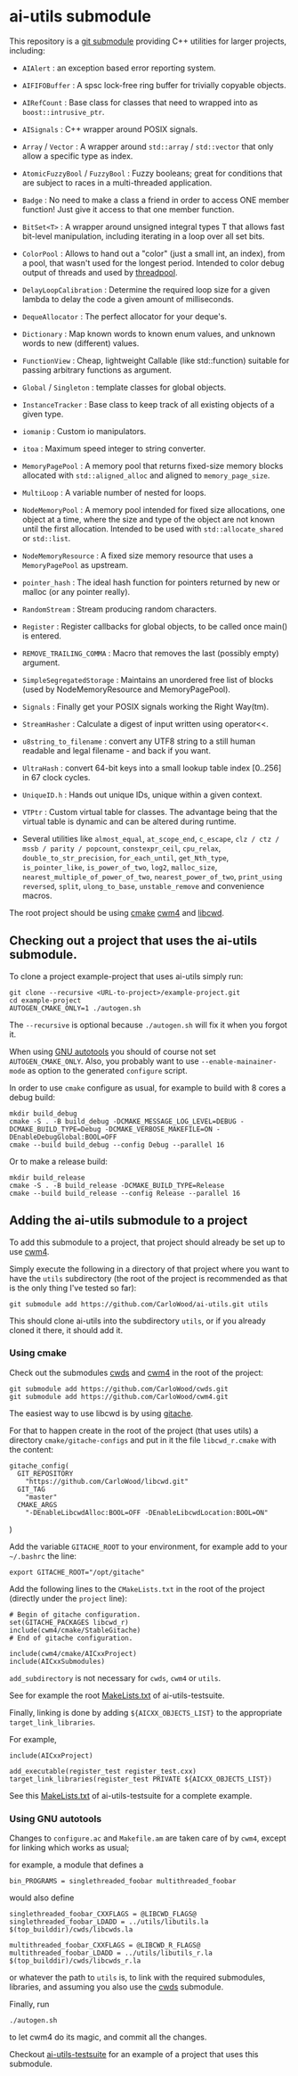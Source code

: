 # ai-utils submodule

This repository is a [git submodule](https://git-scm.com/book/en/v2/Git-Tools-Submodules)
providing C++ utilities for larger projects, including:

* ``AIAlert`` : an exception based error reporting system.
* ``AIFIFOBuffer`` : A spsc lock-free ring buffer for trivially copyable objects.
* ``AIRefCount`` : Base class for classes that need to wrapped into as ``boost::intrusive_ptr``.
* ``AISignals`` : C++ wrapper around POSIX signals.
* ``Array`` / ``Vector`` : A wrapper around ``std::array`` / ``std::vector`` that only allow a specific type as index.
* ``AtomicFuzzyBool`` / ``FuzzyBool`` : Fuzzy booleans; great for conditions that are subject to races in a multi-threaded application.
* ``Badge`` : No need to make a class a friend in order to access ONE member function! Just give it access to that one member function.
* ``BitSet<T>`` : A wrapper around unsigned integral types T that allows fast bit-level manipulation, including iterating in a loop over all set bits.
* ``ColorPool`` : Allows to hand out a "color" (just a small int, an index), from a pool, that wasn't used for the longest period. Intended to color debug output of threads and used by [threadpool](https://github.com/CarloWood/threadpool).
* ``DelayLoopCalibration`` : Determine the required loop size for a given lambda to delay the code a given amount of milliseconds.
* ``DequeAllocator`` : The perfect allocator for your deque's.
* ``Dictionary`` : Map known words to known enum values, and unknown words to new (different) values.
* ``FunctionView`` : Cheap, lightweight Callable (like std::function) suitable for passing arbitrary functions as argument.
* ``Global`` / ``Singleton`` : template classes for global objects.
* ``InstanceTracker`` : Base class to keep track of all existing objects of a given type.
* ``iomanip`` : Custom io manipulators.
* ``itoa`` : Maximum speed integer to string converter.
* ``MemoryPagePool`` : A memory pool that returns fixed-size memory blocks allocated with ``std::aligned_alloc`` and aligned to ``memory_page_size``.
* ``MultiLoop`` : A variable number of nested for loops.
* ``NodeMemoryPool`` : A memory pool intended for fixed size allocations, one object at a time, where the size and type of the object are not known until the first allocation. Intended to be used with ``std::allocate_shared`` or ``std::list``.
* ``NodeMemoryResource`` : A fixed size memory resource that uses a ``MemoryPagePool`` as upstream.
* ``pointer_hash`` : The ideal hash function for pointers returned by new or malloc (or any pointer really).
* ``RandomStream`` : Stream producing random characters.
* ``Register`` : Register callbacks for global objects, to be called once main() is entered.
* ``REMOVE_TRAILING_COMMA`` : Macro that removes the last (possibly empty) argument.
* ``SimpleSegregatedStorage`` : Maintains an unordered free list of blocks (used by NodeMemoryResource and MemoryPagePool).
* ``Signals`` : Finally get your POSIX signals working the Right Way(tm).
* ``StreamHasher`` : Calculate a digest of input written using operator<<.
* ``u8string_to_filename`` : convert any UTF8 string to a still human readable and legal filename - and back if you want.
* ``UltraHash`` : convert 64-bit keys into a small lookup table index [0..256] in 67 clock cycles.
* ``UniqueID.h`` : Hands out unique IDs, unique within a given context.
* ``VTPtr`` : Custom virtual table for classes. The advantage being that the virtual table is dynamic and can be altered during runtime.

* Several utilities like ``almost_equal``, ``at_scope_end``, ``c_escape``, ``clz / ctz / mssb / parity / popcount``,
  ``constexpr_ceil``, ``cpu_relax``, ``double_to_str_precision``, ``for_each_until``, ``get_Nth_type``,
  ``is_pointer_like``, ``is_power_of_two``, ``log2``, ``malloc_size``,
  ``nearest_multiple_of_power_of_two``, ``nearest_power_of_two``, ``print_using`` ``reversed``,
  ``split``, ``ulong_to_base``, ``unstable_remove`` and convenience macros.

The root project should be using
[cmake](https://cmake.org/overview/)
[cwm4](https://github.com/CarloWood/cwm4) and
[libcwd](https://github.com/CarloWood/libcwd).

## Checking out a project that uses the ai-utils submodule.

To clone a project example-project that uses ai-utils simply run:

    git clone --recursive <URL-to-project>/example-project.git
    cd example-project
    AUTOGEN_CMAKE_ONLY=1 ./autogen.sh

The ``--recursive`` is optional because ``./autogen.sh`` will fix
it when you forgot it.

When using [GNU autotools](https://en.wikipedia.org/wiki/GNU_Autotools) you should of course
not set ``AUTOGEN_CMAKE_ONLY``. Also, you probably want to use ``--enable-mainainer-mode``
as option to the generated ``configure`` script.

In order to use ``cmake`` configure as usual, for example to build with 8 cores a debug build:

    mkdir build_debug
    cmake -S . -B build_debug -DCMAKE_MESSAGE_LOG_LEVEL=DEBUG -DCMAKE_BUILD_TYPE=Debug -DCMAKE_VERBOSE_MAKEFILE=ON -DEnableDebugGlobal:BOOL=OFF
    cmake --build build_debug --config Debug --parallel 16

Or to make a release build:

    mkdir build_release
    cmake -S . -B build_release -DCMAKE_BUILD_TYPE=Release
    cmake --build build_release --config Release --parallel 16

## Adding the ai-utils submodule to a project

To add this submodule to a project, that project should already
be set up to use [cwm4](https://github.com/CarloWood/cwm4).

Simply execute the following in a directory of that project
where you want to have the ``utils`` subdirectory (the
root of the project is recommended as that is the only thing
I've tested so far):

    git submodule add https://github.com/CarloWood/ai-utils.git utils

This should clone ai-utils into the subdirectory ``utils``, or
if you already cloned it there, it should add it.

### Using cmake

Check out the submodules [cwds](https://github.com/CarloWood/cwds) and [cwm4](https://github.com/CarloWood/cwm4) in the root of the project:

    git submodule add https://github.com/CarloWood/cwds.git
    git submodule add https://github.com/CarloWood/cwm4.git

The easiest way to use libcwd is by using [gitache](https://github.com/CarloWood/gitache).

For that to happen create in the root of the project (that uses utils)
a directory ``cmake/gitache-configs`` and put in it the file ``libcwd_r.cmake``
with the content:

    gitache_config(
      GIT_REPOSITORY
        "https://github.com/CarloWood/libcwd.git"
      GIT_TAG
        "master"
      CMAKE_ARGS
        "-DEnableLibcwdAlloc:BOOL=OFF -DEnableLibcwdLocation:BOOL=ON"
   )

Add the variable ``GITACHE_ROOT`` to your environment,
for example add to your ``~/.bashrc`` the line:

    export GITACHE_ROOT="/opt/gitache"

Add the following lines to the ``CMakeLists.txt`` in the
root of the project (directly under the ``project`` line):

    # Begin of gitache configuration.
    set(GITACHE_PACKAGES libcwd_r)
    include(cwm4/cmake/StableGitache)
    # End of gitache configuration.

    include(cwm4/cmake/AICxxProject)
    include(AICxxSubmodules)

``add_subdirectory`` is not necessary for ``cwds``, ``cwm4`` or ``utils``.

See for example the root [MakeLists.txt](https://github.com/CarloWood/ai-utils-testsuite/blob/master/CMakeLists.txt) of ai-utils-testsuite.

Finally, linking is done by adding ``${AICXX_OBJECTS_LIST}`` to
the appropriate ``target_link_libraries``.

For example,

    include(AICxxProject)

    add_executable(register_test register_test.cxx)
    target_link_libraries(register_test PRIVATE ${AICXX_OBJECTS_LIST})

See this [MakeLists.txt](https://github.com/CarloWood/ai-utils-testsuite/blob/master/src/CMakeLists.txt)
of ai-utils-testsuite for a complete example.

### Using GNU autotools

Changes to ``configure.ac`` and ``Makefile.am``
are taken care of by ``cwm4``, except for linking
which works as usual;

for example, a module that defines a

    bin_PROGRAMS = singlethreaded_foobar multithreaded_foobar

would also define

    singlethreaded_foobar_CXXFLAGS = @LIBCWD_FLAGS@
    singlethreaded_foobar_LDADD = ../utils/libutils.la $(top_builddir)/cwds/libcwds.la

    multithreaded_foobar_CXXFLAGS = @LIBCWD_R_FLAGS@
    multithreaded_foobar_LDADD = ../utils/libutils_r.la $(top_builddir)/cwds/libcwds_r.la

or whatever the path to ``utils`` is, to link with the required submodules,
libraries, and assuming you also use the [cwds](https://github.com/CarloWood/cwds) submodule.

Finally, run

    ./autogen.sh

to let cwm4 do its magic, and commit all the changes.

Checkout [ai-utils-testsuite](https://github.com/CarloWood/ai-utils-testsuite)
for an example of a project that uses this submodule.
